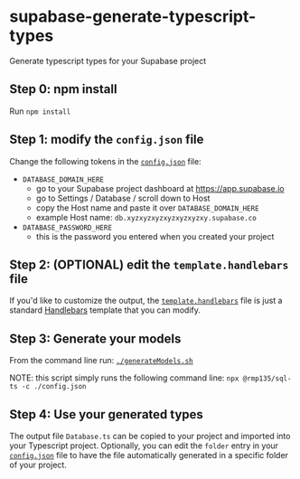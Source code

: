 # supabase-generate-typescript-types
Generate typescript types for your Supabase project

## Step 0: npm install
Run `npm install`

## Step 1: modify the `config.json` file
Change the following tokens in the [`config.json`](./config.json) file:

- `DATABASE_DOMAIN_HERE`
  - go to your Supabase project dashboard at https://app.supabase.io
  - go to Settings / Database / scroll down to Host
  - copy the Host name and paste it over `DATABASE_DOMAIN_HERE`
  - example Host name:  `db.xyzxyzxyzxyzxyzxyzxy.supabase.co`
- `DATABASE_PASSWORD_HERE`
  - this is the password you entered when you created your project
  
 ## Step 2: (OPTIONAL) edit the `template.handlebars` file
 If you'd like to customize the output, the [`template.handlebars`](./template.handlebars) file is just a standard [Handlebars](https://handlebarsjs.com/) template that you can modify.
 
 ## Step 3: Generate your models
 From the command line run:
 [`./generateModels.sh`](./generateModels.sh)

NOTE:  this script simply runs the following command line: `npx @rmp135/sql-ts -c ./config.json`
 
 ## Step 4: Use your generated types
 The output file `Database.ts` can be copied to your project and imported into your Typescript project.  Optionally, you can edit the `folder` entry in your [`config.json`](./config.json) file to have the file automatically generated in a specific folder of your project.
 
